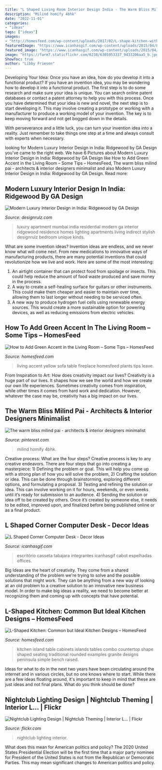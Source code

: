 ```yaml
---
title: "L Shaped Living Room Interior Design India - The Warm Bliss Milind Pai"
description: "Milind homify 4bhk"
date: "2022-11-01"
categories:
- "ideas"
tags: ["ideas"]
images:
- "http://homesfeed.com/wp-content/uploads/2017/02/L-shape-kitchen-with-beautiful-green-countertop-green-island-wooden-stools-with-green-seating-semi-classic-pendant-lamps-cedar-cabinets-stainless-steel-appliances.jpg"
featuredImage: "https://www.icanhasgif.com/wp-content/uploads/2015/04/L-Shaped-Corner-Computer-Desk-1024x768.jpg"
featured_image: "https://www.icanhasgif.com/wp-content/uploads/2015/04/L-Shaped-Corner-Computer-Desk-1024x768.jpg"
image: "https://farm7.staticflickr.com/6238/6305953337_9433206aa5_b.jpg"
ShowToc: true
author: "Libby Friesen"
---
```



Developing Your Idea: Once you have an idea, how do you develop it into a functional product?
If you have an invention idea, you may be wondering how to develop it into a functional product. The first step is to do some research and make sure your idea is unique. You can search online patent databases or contact a patent attorney to help you with this process.
Once you have determined that your idea is new and novel, the next step is to start developing it. This may involve creating a prototype or working with a manufacturer to produce a working model of your invention. The key is to keep moving forward and not get bogged down in the details.

With perseverance and a little luck, you can turn your invention idea into a reality. Just remember to take things one step at a time and always consult with experts when necessary.

	

		
looking for Modern Luxury Interior Design in India: Ridgewood by GA Design you've came to the right web. We have 6 Pictures about Modern Luxury Interior Design in India: Ridgewood by GA Design like How to Add Green Accent in the Living Room – Some Tips – HomesFeed, The warm bliss milind pai - architects &amp; interior designers minimalist and also Modern Luxury Interior Design in India: Ridgewood by GA Design. Read more:
		
    
## Modern Luxury Interior Design In India: Ridgewood By GA Design

<img loading=lazy src="http://cdn.designrulz.com/wp-content/uploads/2014/12/Impressive-Ridgewood-Apartment-In-Mumbai-India-designrulz-2.jpg" onerror="this.onerror=null;this.src='https://tse3.mm.bing.net/th?id=OIP.RAQoeMFU8q8VWzuSi3AfSgHaE6&amp;pid=15.1';" alt="Modern Luxury Interior Design in India: Ridgewood by GA Design">

_Source: designrulz.com_

>luxury apartment mumbai india residential modern ga interior ridgewood residence homes lighting apartments living indirect stylish designrulz bedroom unique kinds. 

	

What are some invention ideas?
Invention ideas are endless, and we never know what will come next. From new medications to innovative ways of manufacturing products, there are many potential inventions that could revolutionize how we live and work. Here are some of the most interesting: 
1. An airtight container that can protect food from spoilage or insects. This could help reduce the amount of food waste produced and save money in the process. 
2. A way to create a self-healing surface for guitars or other instruments. This could make them cheaper and easier to maintain over time, allowing them to last longer without needing to be serviced often. 
3. A new way to produce hydrogen fuel cells using renewable energy sources. This would create a more sustainable option for powering devices, as well as reducing emissions from electric vehicles. 

    
## How To Add Green Accent In The Living Room – Some Tips – HomesFeed

<img loading=lazy src="https://homesfeed.com/wp-content/uploads/2015/11/luxurious-white-living-room-idea-with-white-sofa-and-green-pillows-accent-and-round-white-coffee-table-and-fireplace-and-yellow-curtain-and-indoor-plants.jpg" onerror="this.onerror=null;this.src='https://tse4.mm.bing.net/th?id=OIP.LOkNXctfMwFqCkPJ8bLyQAHaFi&amp;pid=15.1';" alt="How to Add Green Accent in the Living Room – Some Tips – HomesFeed">

_Source: homesfeed.com_

>living accent yellow sofa table fireplace homesfeed plants tips leave. 

	

From Inspiration to Art: How does creativity impact our lives?
Creativity is a huge part of our lives. It shapes how we see the world and how we create our own life experiences. Sometimes creativity comes from inspiration, while other times it comes from hard work and dedication. However, whatever the case may be, creativity has a big impact on our lives.

    
## The Warm Bliss Milind Pai - Architects &amp; Interior Designers Minimalist

<img loading=lazy src="https://i.pinimg.com/originals/8f/46/7c/8f467c23baf9d5474532d025e62649b9.jpg" onerror="this.onerror=null;this.src='https://tse2.mm.bing.net/th?id=OIP.02F2kn-zTN3dsIMCoWAd5wHaLG&amp;pid=15.1';" alt="The warm bliss milind pai - architects &amp; interior designers minimalist">

_Source: pinterest.com_

>milind homify 4bhk. 

	

Creative process: What are the four steps?
Creative process is key to any creative endeavors. There are four steps that go into creating a masterpiece: 1) Defining the problem or goal. This will help you come up with a strong plan of how you will solve the problem, 2) Crafting the solution or idea. This can be done through brainstorming, exploring different options, and formulating a proposal. 3) Testing and refining the solution or idea. This can involve working on it for hours, weekends, or even weeks until it’s ready for submission to an audience. 4) Sending the solution or idea off to be created by others. Once it’s created by someone else, it needs to be edited, improved upon, and finalized before being published online or as a final product.

    
## L Shaped Corner Computer Desk - Decor Ideas

<img loading=lazy src="https://www.icanhasgif.com/wp-content/uploads/2015/04/L-Shaped-Corner-Computer-Desk-1024x768.jpg" onerror="this.onerror=null;this.src='https://tse3.mm.bing.net/th?id=OIP.XDWb_2CFTYvRlmSSGBLxCAHaFj&amp;pid=15.1';" alt="L Shaped Corner Computer Desk - Decor Ideas">

_Source: icanhasgif.com_

>escritório casseta tabajara integrantes icanhasgif cabot espelhadas offices. 

	

Big Ideas are the heart of creativity. They come from a shared understanding of the problem we're trying to solve and the possible solutions that might work. They can be anything from a new way of looking at an old problem to a creative solution to an innovative new business model. In order to make big ideas a reality, we need to become better at recognizing them and coming up with concepts that have potential.

    
## L-Shaped Kitchen: Common But Ideal Kitchen Designs – HomesFeed

<img loading=lazy src="http://homesfeed.com/wp-content/uploads/2017/02/L-shape-kitchen-with-beautiful-green-countertop-green-island-wooden-stools-with-green-seating-semi-classic-pendant-lamps-cedar-cabinets-stainless-steel-appliances.jpg" onerror="this.onerror=null;this.src='https://tse4.mm.bing.net/th?id=OIP.WOY9vO_XsWESlmA5aM-axgHaFE&amp;pid=15.1';" alt="L-Shaped Kitchen: Common but Ideal Kitchen Designs – HomesFeed">

_Source: homesfeed.com_

>kitchen island table cabinets islands tables combo countertop shape shaped seating traditional rounded examples granite designs peninsula simple bench raised. 

	

Ideas for what to do in the next two years have been circulating around the internet and in various circles, but no one knows where to start. While there are a few ideas floating around, it's important to keep in mind that these are just ideas and not final plans. What do you think should be done?

    
## Nightclub Lighting Design | Nightclub Theming | Interior L… | Flickr

<img loading=lazy src="https://farm7.staticflickr.com/6238/6305953337_9433206aa5_b.jpg" onerror="this.onerror=null;this.src='https://tse2.mm.bing.net/th?id=OIP.sWyRpMoGi9sKyPU5-BlCZgHaEy&amp;pid=15.1';" alt="Nightclub Lighting Design | Nightclub Theming | Interior L… | Flickr">

_Source: flickr.com_

>nightclub lighting interior. 

	

What does this mean for American politics and policy?
The 2020 United States Presidential Election will be the first time that a major party nominee for President of the United States is not from the Republican or Democratic Parties. This may mean significant changes to American politics and policy.

